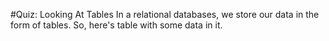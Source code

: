 #Quiz: Looking At Tables
In a relational databases, we store our data in the form of tables. So, here's table with some data in it.